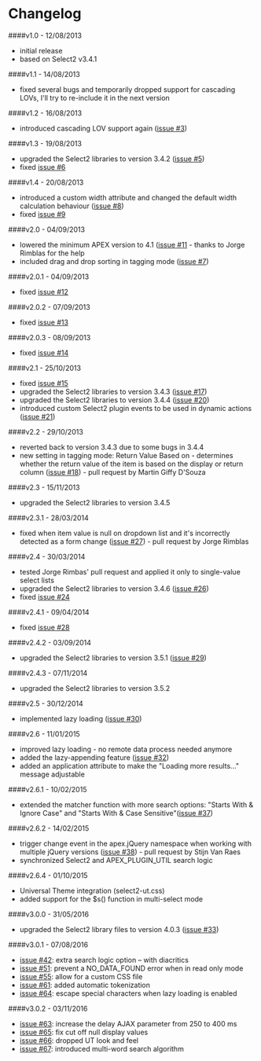 Changelog
=========

####v1.0 - 12/08/2013
* initial release
* based on Select2 v3.4.1

####v1.1 - 14/08/2013
* fixed several bugs and temporarily dropped support for cascading LOVs, I'll try to re-include it in the next version

####v1.2 - 16/08/2013
* introduced cascading LOV support again ([issue #3](https://github.com/nbuytaert1/apex-select2/issues/3))

####v1.3 - 19/08/2013
* upgraded the Select2 libraries to version 3.4.2 ([issue #5](https://github.com/nbuytaert1/apex-select2/issues/5))
* fixed [issue #6](https://github.com/nbuytaert1/apex-select2/issues/6)

####v1.4 - 20/08/2013
* introduced a custom width attribute and changed the default width calculation behaviour ([issue #8](https://github.com/nbuytaert1/apex-select2/issues/8))
* fixed [issue #9](https://github.com/nbuytaert1/apex-select2/issues/9)

####v2.0 - 04/09/2013
* lowered the minimum APEX version to 4.1 ([issue #11](https://github.com/nbuytaert1/apex-select2/issues/11) - thanks to Jorge Rimblas for the help
* included drag and drop sorting in tagging mode ([issue #7](https://github.com/nbuytaert1/apex-select2/issues/7))

####v2.0.1 - 04/09/2013
* fixed [issue #12](https://github.com/nbuytaert1/apex-select2/issues/12)

####v2.0.2 - 07/09/2013
* fixed [issue #13](https://github.com/nbuytaert1/apex-select2/issues/13)

####v2.0.3 - 08/09/2013
* fixed [issue #14](https://github.com/nbuytaert1/apex-select2/issues/14)

####v2.1 - 25/10/2013
* fixed [issue #15](https://github.com/nbuytaert1/apex-select2/issues/15)
* upgraded the Select2 libraries to version 3.4.3 ([issue #17](https://github.com/nbuytaert1/apex-select2/issues/17))
* upgraded the Select2 libraries to version 3.4.4 ([issue #20](https://github.com/nbuytaert1/apex-select2/issues/20))
* introduced custom Select2 plugin events to be used in dynamic actions ([issue #21](https://github.com/nbuytaert1/apex-select2/issues/21))

####v2.2 - 29/10/2013
* reverted back to version 3.4.3 due to some bugs in 3.4.4
* new setting in tagging mode: ﻿Return Value Based on - determines whether ﻿the return value of the item is based on the display or return column ([issue #18](https://github.com/nbuytaert1/apex-select2/issues/18)) - pull request by Martin Giffy D'Souza

####v2.3 - 15/11/2013
* upgraded the Select2 libraries to version 3.4.5

####v2.3.1 - 28/03/2014
* fixed when item value is null on dropdown list and it's incorrectly detected as a form change ([issue #27](https://github.com/nbuytaert1/apex-select2/issues/27)) - pull request by Jorge Rimblas

####v2.4 - 30/03/2014
* tested Jorge Rimbas' pull request and applied it only to single-value select lists
* upgraded the Select2 libraries to version 3.4.6 ([issue #26](https://github.com/nbuytaert1/apex-select2/issues/26))
* fixed [issue #24](https://github.com/nbuytaert1/apex-select2/issues/24)

####v2.4.1 - 09/04/2014
* fixed [issue #28](https://github.com/nbuytaert1/apex-select2/issues/28)

####v2.4.2 - 03/09/2014
* upgraded the Select2 libraries to version 3.5.1 ([issue #29](https://github.com/nbuytaert1/apex-select2/issues/29))

####v2.4.3 - 07/11/2014
* upgraded the Select2 libraries to version 3.5.2

####v2.5 - 30/12/2014
* implemented lazy loading ([issue #30](https://github.com/nbuytaert1/apex-select2/issues/30))

####v2.6 - 11/01/2015
* improved lazy loading - no remote data process needed anymore
* added the lazy-appending feature ([issue #32](https://github.com/nbuytaert1/apex-select2/issues/32))
* added an application attribute to make the "Loading more results..." message adjustable

####v2.6.1 - 10/02/2015
* extended the matcher function with more search options: "Starts With & Ignore Case" and "Starts With & Case Sensitive"([issue #37](https://github.com/nbuytaert1/apex-select2/issues/37))

####v2.6.2 - 14/02/2015
* trigger change event in the apex.jQuery namespace when working with multiple jQuery versions ([issue #38](https://github.com/nbuytaert1/apex-select2/issues/38)) - pull request by Stijn Van Raes
* synchronized Select2 and APEX_PLUGIN_UTIL search logic

####v2.6.4 - 01/10/2015
* Universal Theme integration (select2-ut.css)
* added support for the $s() function in multi-select mode

####v3.0.0 - 31/05/2016
* upgraded the Select2 library files to version 4.0.3 ([issue #33](https://github.com/nbuytaert1/apex-select2/issues/33))

####v3.0.1 - 07/08/2016
* [issue #42](https://github.com/nbuytaert1/apex-select2/issues/42): extra search logic option – with diacritics
* [issue #51](https://github.com/nbuytaert1/apex-select2/issues/51): prevent a NO_DATA_FOUND error when in read only mode
* [issue #55](https://github.com/nbuytaert1/apex-select2/issues/55): allow for a custom CSS file
* [issue #61](https://github.com/nbuytaert1/apex-select2/issues/61): added automatic tokenization
* [issue #64](https://github.com/nbuytaert1/apex-select2/issues/64): escape special characters when lazy loading is enabled

####v3.0.2 - 03/11/2016
* [issue #63](https://github.com/nbuytaert1/apex-select2/issues/63): increase the delay AJAX parameter from 250 to 400 ms
* [issue #65](https://github.com/nbuytaert1/apex-select2/issues/65): fix cut off null display values
* [issue #66](https://github.com/nbuytaert1/apex-select2/issues/66): dropped UT look and feel
* [issue #67](https://github.com/nbuytaert1/apex-select2/issues/67): introduced multi-word search algorithm
